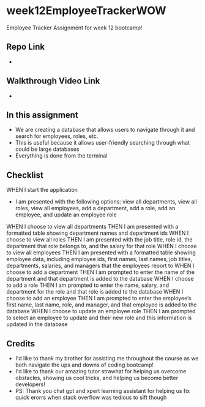 # week12EmployeeTrackerWOW
Employee Tracker Assignment for week 12 bootcamp!

## Repo Link
- 
## Walkthrough Video Link
- 

## In this assignment
- We are creating a database that allows users to navigate through it and search for employees, roles, etc.
- This is useful because it allows user-friendly searching through what could be large databases
- Everything is done from the terminal


## Checklist
WHEN I start the application
- I am presented with the following options: view all departments, view all roles, view all employees, add a department, add a role, add an employee, and update an employee role

WHEN I choose to view all departments
THEN I am presented with a formatted table showing department names and department ids
WHEN I choose to view all roles
THEN I am presented with the job title, role id, the department that role belongs to, and the salary for that role
WHEN I choose to view all employees
THEN I am presented with a formatted table showing employee data, including employee ids, first names, last names, job titles, departments, salaries, and managers that the employees report to
WHEN I choose to add a department
THEN I am prompted to enter the name of the department and that department is added to the database
WHEN I choose to add a role
THEN I am prompted to enter the name, salary, and department for the role and that role is added to the database
WHEN I choose to add an employee
THEN I am prompted to enter the employee’s first name, last name, role, and manager, and that employee is added to the database
WHEN I choose to update an employee role
THEN I am prompted to select an employee to update and their new role and this information is updated in the database 

## Credits
- I'd like to thank my brother for assisting me throughout the course as we both navigate the ups and downs of coding bootcamp!
- I'd like to thank our amazing tutor strawhat for helping us overcome obstacles, showing us cool tricks, and helping us become better developers!
- PS: Thank you chat gpt and xpert learning assistant for helping us fix quick erorrs when stack overflow was tedious to sift though